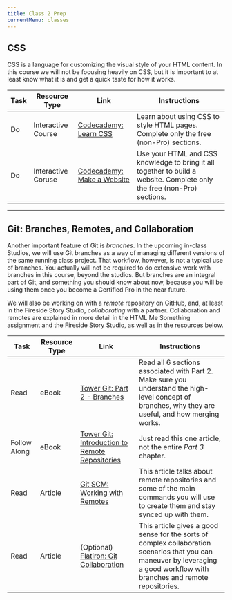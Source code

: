 ```yaml
---
title: Class 2 Prep
currentMenu: classes
---
```


## CSS

CSS is a language for customizing the visual style of your HTML content. In this course we will not be focusing heavily on CSS, but it is important to at least know what it is and get a quick taste for how it works.

Task | Resource Type | Link | Instructions
|----|---------------|------|-------------|
Do | Interactive Course | [Codecademy: Learn CSS][learn-css] | Learn about using CSS to style HTML pages. Complete only the free (non-Pro) sections.
Do | Interactive Coruse | [Codecademy: Make a Website][make-a-website] | Use your HTML and CSS knowledge to bring it all together to build a website. Complete only the free (non-Pro) sections.

---

## Git: Branches, Remotes, and Collaboration

Another important feature of Git is *branches*. In the upcoming in-class Studios, we will use Git branches as a way of managing different versions of the same running class project. That workflow, however, is not a typical use of branches. You actually will not be required to do extensive work with branches in this course, beyond the studios. But branches are an integral part of Git, and something you should know about now, because you will be using them once you become a Certified Pro in the near future.

We will also be working on with a *remote* repository on GitHub, and, at least in the Fireside Story Studio, *collaborating* with a partner. Collaboration and remotes are explained in more detail in the HTML Me Something assignment and the Fireside Story Studio, as well as in the resources below.

Task | Resource Type | Link | Instructions
|----|---------------|------|-------------|
Read | eBook | [Tower Git: Part 2 - Branches][tower-branches] | Read all 6 sections associated with Part 2. Make sure you understand the high-level concept of branches, why they are useful, and how merging works.
Follow Along | eBook | [Tower Git: Introduction to Remote Repositories][tower-intro-remotes] | Just read this one article, not the entire *Part 3* chapter.
Read | Article | [Git SCM: Working with Remotes][scm-remotes] | This article talks about remote repositories and some of the main commands you will use to create them and stay synced up with them.
Read | Article | (Optional) [Flatiron: Git Collaboration][flatiron-collab] | This article gives a good sense for the sorts of complex collaboration scenarios that you can maneuver by leveraging a good workflow with branches and remote repositories.

[learn-html]: https://www.codecademy.com/learn/learn-html
[learn-css]: https://www.codecademy.com/learn/learn-css
[make-a-website]: https://www.codecademy.com/learn/make-a-website

[tower-branches]: https://www.git-tower.com/learn/git/ebook/en/command-line/branching-merging/branching-can-change-your-life#start
[tower-intro-remotes]: https://www.git-tower.com/learn/git/ebook/en/command-line/remote-repositories/introduction#start
[flatiron-collab]: https://learn.co/lessons/git-collaboration-readme
[scm-remotes]: https://git-scm.com/book/en/v2/Git-Basics-Working-with-Remotes
